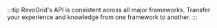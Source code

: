 :::tip
RevoGrid's API is consistent across all major frameworks. Transfer your experience and knowledge from one framework to another.
:::